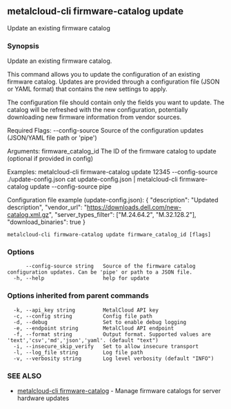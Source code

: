 ## metalcloud-cli firmware-catalog update

Update an existing firmware catalog

### Synopsis

Update an existing firmware catalog.

This command allows you to update the configuration of an existing firmware catalog.
Updates are provided through a configuration file (JSON or YAML format) that contains
the new settings to apply.

The configuration file should contain only the fields you want to update. The catalog
will be refreshed with the new configuration, potentially downloading new firmware
information from vendor sources.

Required Flags:
  --config-source    Source of the configuration updates (JSON/YAML file path or 'pipe')

Arguments:
  firmware_catalog_id    The ID of the firmware catalog to update (optional if provided in config)

Examples:
  metalcloud-cli firmware-catalog update 12345 --config-source ./update-config.json
  cat update-config.json | metalcloud-cli firmware-catalog update --config-source pipe

Configuration file example (update-config.json):
{
  "description": "Updated description",
  "vendor_url": "https://downloads.dell.com/new-catalog.xml.gz",
  "server_types_filter": ["M.24.64.2", "M.32.128.2"],
  "download_binaries": true
}

```
metalcloud-cli firmware-catalog update firmware_catalog_id [flags]
```

### Options

```
      --config-source string   Source of the firmware catalog configuration updates. Can be 'pipe' or path to a JSON file.
  -h, --help                   help for update
```

### Options inherited from parent commands

```
  -k, --api_key string         MetalCloud API key
  -c, --config string          Config file path
  -d, --debug                  Set to enable debug logging
  -e, --endpoint string        MetalCloud API endpoint
  -f, --format string          Output format. Supported values are 'text','csv','md','json','yaml'. (default "text")
  -i, --insecure_skip_verify   Set to allow insecure transport
  -l, --log_file string        Log file path
  -v, --verbosity string       Log level verbosity (default "INFO")
```

### SEE ALSO

* [metalcloud-cli firmware-catalog](metalcloud-cli_firmware-catalog.md)	 - Manage firmware catalogs for server hardware updates

